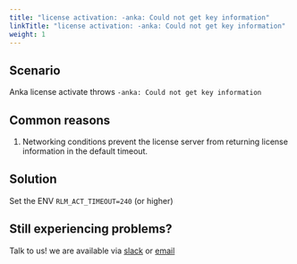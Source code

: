 ```yaml
---
title: "license activation: -anka: Could not get key information"
linkTitle: "license activation: -anka: Could not get key information"
weight: 1
---
```


## Scenario

Anka license activate throws `-anka: Could not get key information`

## Common reasons

1. Networking conditions prevent the license server from returning license information in the default timeout.

## Solution

Set the ENV `RLM_ACT_TIMEOUT=240` (or higher)

## Still experiencing problems?

Talk to us! we are available via [slack](https://slack.veertu.com/) or [email](mailto:support@veertu.com)

